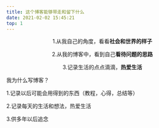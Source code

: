 ```yaml
---
title: 这个博客能够带走和留下什么
date: 2021-02-02 15:45:21
top: 1
---
```


<p><center>1.从我自己的角度，看看<b>社会和世界的样子</b></center></p>

<p><center>2.从我的博客中，看到自己<b>看待问题的思路</b></center></p>

<p><center>3.记录生活的点点滴滴，<b>热爱生活</b></center></p>

<!--more-->

我为什么写博客？

1.记录以后可能会用得到的东西（教程，心得，总结等）

2.记录每天的生活和想法，热爱生活

3.供多年以后追念